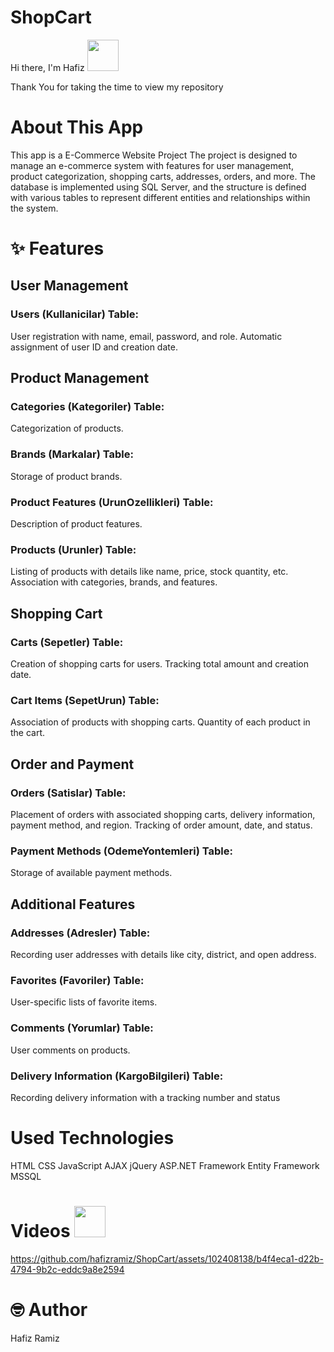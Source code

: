 # ShopCart 
Hi there, I'm Hafiz <img src="https://user-images.githubusercontent.com/102408138/181803992-c16d979a-e758-425b-8561-45bdf4fd04ec.gif" width="50" height="50" />

Thank You for taking the time to view my repository
# About This App
This app is a E-Commerce Website Project
The project is designed to manage an e-commerce system with features for user management, product categorization, shopping carts, addresses, orders, and more. The database is implemented using SQL Server, and the structure is defined with various tables to represent different entities and relationships within the system.

# ✨ Features

## User Management
### Users (Kullanicilar) Table:
User registration with name, email, password, and role.
Automatic assignment of user ID and creation date.
## Product Management

### Categories (Kategoriler) Table:
Categorization of products.
### Brands (Markalar) Table:

Storage of product brands.
### Product Features (UrunOzellikleri) Table:

Description of product features.
### Products (Urunler) Table:

Listing of products with details like name, price, stock quantity, etc.
Association with categories, brands, and features.
## Shopping Cart
### Carts (Sepetler) Table:

Creation of shopping carts for users.
Tracking total amount and creation date.
### Cart Items (SepetUrun) Table:

Association of products with shopping carts.
Quantity of each product in the cart.
## Order and Payment
### Orders (Satislar) Table:

Placement of orders with associated shopping carts, delivery information, payment method, and region.
Tracking of order amount, date, and status.
### Payment Methods (OdemeYontemleri) Table:

Storage of available payment methods.
## Additional Features
### Addresses (Adresler) Table:

Recording user addresses with details like city, district, and open address.
### Favorites (Favoriler) Table:

User-specific lists of favorite items.
### Comments (Yorumlar) Table:

User comments on products.
### Delivery Information (KargoBilgileri) Table:

Recording delivery information with a tracking number and status
# Used Technologies

HTML
CSS
JavaScript
AJAX
jQuery
ASP.NET Framework
Entity Framework
MSSQL 

# Videos <img src="https://user-images.githubusercontent.com/102408138/181803745-a7421993-ec40-4ac6-bc71-9f7cf25dbb4d.gif" width="50" height="50" />

https://github.com/hafizramiz/ShopCart/assets/102408138/b4f4eca1-d22b-4794-9b2c-eddc9a8e2594



# 🤓 Author

Hafiz Ramiz

